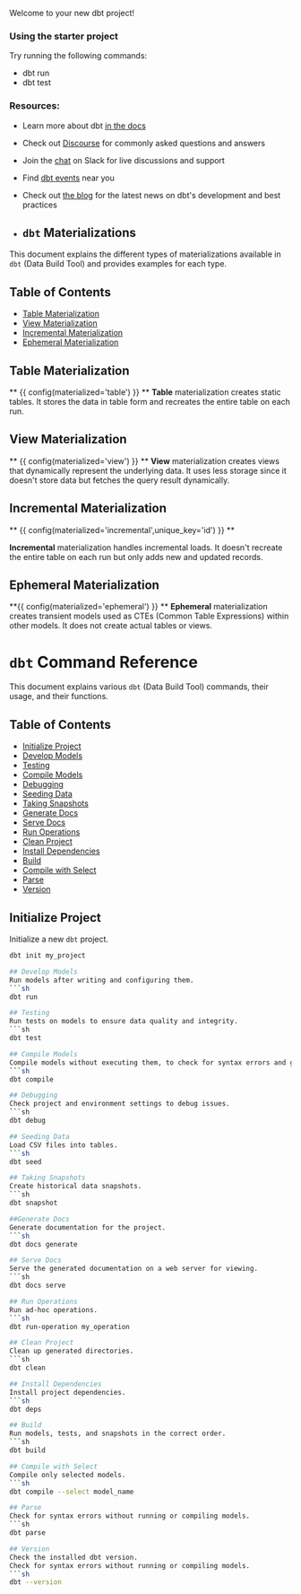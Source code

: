 Welcome to your new dbt project!

### Using the starter project

Try running the following commands:
- dbt run
- dbt test


### Resources:
- Learn more about dbt [in the docs](https://docs.getdbt.com/docs/introduction)
- Check out [Discourse](https://discourse.getdbt.com/) for commonly asked questions and answers
- Join the [chat](https://community.getdbt.com/) on Slack for live discussions and support
- Find [dbt events](https://events.getdbt.com) near you
- Check out [the blog](https://blog.getdbt.com/) for the latest news on dbt's development and best practices

- ## `dbt` Materializations

This document explains the different types of materializations available in `dbt` (Data Build Tool) and provides examples for each type.

## Table of Contents

- [Table Materialization](#table-materialization)
- [View Materialization](#view-materialization)
- [Incremental Materialization](#incremental-materialization)
- [Ephemeral Materialization](#ephemeral-materialization)

## Table Materialization
** {{ config(materialized='table') }} **
**Table** materialization creates static tables. It stores the data in table form and recreates the entire table on each run.

## View Materialization
** {{ config(materialized='view') }} **
**View** materialization creates views that dynamically represent the underlying data. It uses less storage since it doesn't store data but fetches the query result dynamically.

## Incremental Materialization
** {{ config(materialized='incremental',unique_key='id') }} **

**Incremental** materialization handles incremental loads. It doesn't recreate the entire table on each run but only adds new and updated records.

## Ephemeral Materialization
**{{ config(materialized='ephemeral') }} **
**Ephemeral** materialization creates transient models used as CTEs (Common Table Expressions) within other models. It does not create actual tables or views.

# `dbt` Command Reference

This document explains various `dbt` (Data Build Tool) commands, their usage, and their functions.

## Table of Contents

- [Initialize Project](#initialize-project)
- [Develop Models](#develop-models)
- [Testing](#testing)
- [Compile Models](#compile-models)
- [Debugging](#debugging)
- [Seeding Data](#seeding-data)
- [Taking Snapshots](#taking-snapshots)
- [Generate Docs](#generate-docs)
- [Serve Docs](#serve-docs)
- [Run Operations](#run-operations)
- [Clean Project](#clean-project)
- [Install Dependencies](#install-dependencies)
- [Build](#build)
- [Compile with Select](#compile-with-select)
- [Parse](#parse)
- [Version](#version)

## Initialize Project

Initialize a new `dbt` project.
```sh
dbt init my_project

## Develop Models
Run models after writing and configuring them.
```sh
dbt run

## Testing
Run tests on models to ensure data quality and integrity.
```sh
dbt test

## Compile Models
Compile models without executing them, to check for syntax errors and generate compiled SQL files.
```sh
dbt compile

## Debugging
Check project and environment settings to debug issues.
```sh
dbt debug

## Seeding Data
Load CSV files into tables.
```sh
dbt seed

## Taking Snapshots
Create historical data snapshots.
```sh
dbt snapshot

##Generate Docs
Generate documentation for the project.
```sh
dbt docs generate

## Serve Docs
Serve the generated documentation on a web server for viewing.
```sh
dbt docs serve

## Run Operations
Run ad-hoc operations.
```sh
dbt run-operation my_operation

## Clean Project
Clean up generated directories.
```sh
dbt clean

## Install Dependencies
Install project dependencies.
```sh
dbt deps

## Build
Run models, tests, and snapshots in the correct order.
```sh
dbt build

## Compile with Select
Compile only selected models.
```sh
dbt compile --select model_name

## Parse
Check for syntax errors without running or compiling models.
```sh
dbt parse

## Version
Check the installed dbt version.
Check for syntax errors without running or compiling models.
```sh
dbt --version
